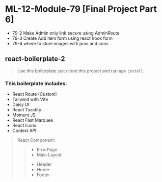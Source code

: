 # ML-12-Module-79 [Final Project Part 6]

* 79-2 Make Admin only link secure using AdminRoute
* 79-3 Create Add item form using react hook form
* 79-4 where to store images with pros and cons


## react-boilerplate-2

> Use this boilerplate just clone this project and run `npm install`

### This boilerplate includes:

* React Route (Custom)
* Tailwind with Vite
* Daisy UI
* React Toastity
* Moment JS
* React Fast Marquee
* React Icons
* Context API

> React Component:
>> - ErrorPage
>> - Main Layout
>> + Header
>> + Home
>> + Footer
